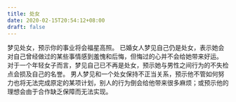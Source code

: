 ```yaml
---
title: 处女
date: 2020-02-15T20:54:12+08:00
draft: false
---
```


梦见处女，预示你的事业将会福星高照。
已婚女人梦见自己仍是处女，表示她会对自己曾经做过的某些事情感到羞愧和后悔，但悔过的心并不会给她带来好运。
对于一个年轻女子而言，梦见自己已不再是处女，预示她与男性之间行为的不失检点会损及自己的名誉。
男人梦见和一个处女保持不正当关系，预示他不管如何努力也将无法完成原定的某项计划，别人的行为倒会给他带来很多麻烦；或预示他的理想会由于合作缺乏保障而无法实现。
